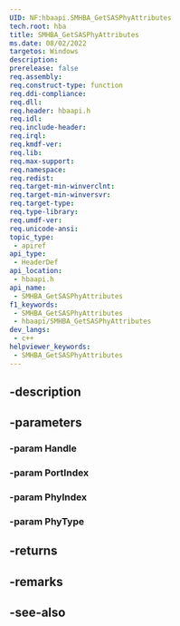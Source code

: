 ```yaml
---
UID: NF:hbaapi.SMHBA_GetSASPhyAttributes
tech.root: hba
title: SMHBA_GetSASPhyAttributes
ms.date: 08/02/2022
targetos: Windows
description: 
prerelease: false
req.assembly: 
req.construct-type: function
req.ddi-compliance: 
req.dll: 
req.header: hbaapi.h
req.idl: 
req.include-header: 
req.irql: 
req.kmdf-ver: 
req.lib: 
req.max-support: 
req.namespace: 
req.redist: 
req.target-min-winverclnt: 
req.target-min-winversvr: 
req.target-type: 
req.type-library: 
req.umdf-ver: 
req.unicode-ansi: 
topic_type:
 - apiref
api_type:
 - HeaderDef
api_location:
 - hbaapi.h
api_name:
 - SMHBA_GetSASPhyAttributes
f1_keywords:
 - SMHBA_GetSASPhyAttributes
 - hbaapi/SMHBA_GetSASPhyAttributes
dev_langs:
 - c++
helpviewer_keywords:
 - SMHBA_GetSASPhyAttributes
---
```


## -description

## -parameters

### -param Handle

### -param PortIndex

### -param PhyIndex

### -param PhyType

## -returns

## -remarks

## -see-also

